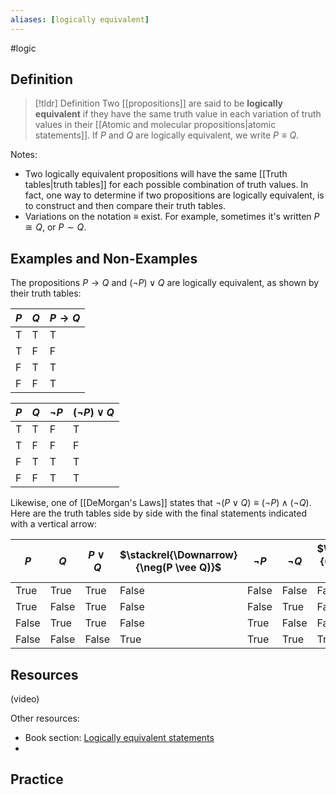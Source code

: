 ```yaml
---
aliases: [logically equivalent]
--- 
```


#logic 
## Definition 

> [!tldr] Definition
> Two [[propositions]] are said to be **logically equivalent** if they have the same truth value in each variation of truth values in their [[Atomic and molecular propositions|atomic statements]]. If $P$ and $Q$ are logically equivalent, we write $P \equiv Q$. 

Notes: 
- Two logically equivalent propositions will have the same [[Truth tables|truth tables]] for each possible combination of truth values. In fact, one way to determine if two propositions are logically equivalent, is to construct and then compare their truth tables. 
- Variations on the notation $\equiv$ exist. For example, sometimes it's written $P \cong Q$, or $P \sim Q$. 

## Examples and Non-Examples

The propositions $P \rightarrow Q$ and $(\neg P) \vee Q$ are logically equivalent, as shown by their truth tables: 

| $P$ | $Q$ | $P \rightarrow Q$ | 
| -- | -- | ---- |
| T | T | T | 
| T | F | F | 
| F | T | T | 
| F | F | T | 

| $P$ | $Q$ | $\neg P$ | $(\neg P) \vee Q$ | 
| -- | -- | ---- |  ---- |
| T | T | F | T
| T | F | F | F
| F | T | T | T
| F | F | T | T


Likewise, one of [[DeMorgan's Laws]] states that $\neg(P \vee Q) \equiv (\neg P) \wedge (\neg Q)$. Here are the truth tables side by side with the final statements indicated with a vertical arrow:

| $P$   | $Q$   | $P \vee Q$ | $\stackrel{\Downarrow}{\neg(P \vee Q)}$ | $\neg P$ | $\neg Q$ | $\stackrel{\Downarrow}{(\neg P) \wedge (\neg Q)}$ |
| ----- | ----- | ---------- | --------------------------------------- | -------- | -------- | ------------------------------------------------- |
| True  | True  | True       | False                                   | False    | False    | False                                             |
| True  | False | True       | False                                   | False    | True     | False                                             |
| False | True  | True       | False                                   | True     | False    | False                                             |
| False | False | False      | True                                    | True     | True     | True                                                  |


## Resources 

(video)

Other resources: 
- Book section: [Logically equivalent statements](<https://math.libretexts.org/Bookshelves/Mathematical_Logic_and_Proof/Book%3A_Mathematical_Reasoning__Writing_and_Proof_(Sundstrom)/02%3A_Logical_Reasoning/2.02%3A_Logically_Equivalent_Statements>)
- 

## Practice 
